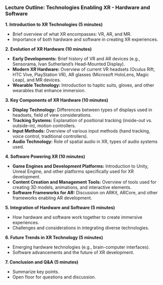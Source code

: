 ### Lecture Outline: Technologies Enabling XR - Hardware and Software

**1. Introduction to XR Technologies (5 minutes)**
   - Brief overview of what XR encompasses: VR, AR, and MR.
   - Importance of both hardware and software in creating XR experiences.

**2. Evolution of XR Hardware (10 minutes)**
   - **Early Developments:** Brief history of VR and AR devices (e.g., Sensorama, Ivan Sutherland’s Head-Mounted Display).
   - **Modern XR Hardware:** Overview of current VR headsets (Oculus Rift, HTC Vive, PlayStation VR), AR glasses (Microsoft HoloLens, Magic Leap), and MR devices.
   - **Wearable Technology:** Introduction to haptic suits, gloves, and other wearables that enhance immersion.

**3. Key Components of XR Hardware (10 minutes)**
   - **Display Technology:** Differences between types of displays used in headsets, field of view considerations.
   - **Tracking Systems:** Explanation of positional tracking (inside-out vs. outside-in), motion controllers.
   - **Input Methods:** Overview of various input methods (hand tracking, voice control, traditional controllers).
   - **Audio Technology:** Role of spatial audio in XR, types of audio systems used.

**4. Software Powering XR (10 minutes)**
   - **Game Engines and Development Platforms:** Introduction to Unity, Unreal Engine, and other platforms specifically used for XR development.
   - **Content Creation and Management Tools:** Overview of tools used for creating 3D models, animations, and interactive elements.
   - **Software Frameworks for AR:** Discussion on ARKit, ARCore, and other frameworks enabling AR development.

**5. Integration of Hardware and Software (5 minutes)**
   - How hardware and software work together to create immersive experiences.
   - Challenges and considerations in integrating diverse technologies.

**6. Future Trends in XR Technology (5 minutes)**
   - Emerging hardware technologies (e.g., brain-computer interfaces).
   - Software advancements and the future of XR development.

**7. Conclusion and Q&A (5 minutes)**
   - Summarize key points.
   - Open floor for questions and discussion.
